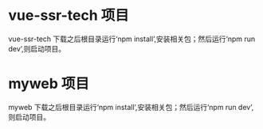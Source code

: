 # vue-ssr-tech 项目
vue-ssr-tech 下载之后根目录运行‘npm install’,安装相关包；然后运行‘npm run dev’,则启动项目。
# myweb 项目
myweb 下载之后根目录运行‘npm install’,安装相关包；然后运行‘npm run dev’,则启动项目。
